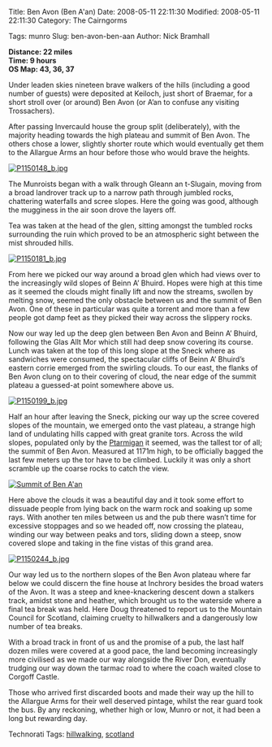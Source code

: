 Title: Ben Avon (Ben A'an)
Date: 2008-05-11 22:11:30
Modified: 2008-05-11 22:11:30
Category: The Cairngorms

Tags: munro
Slug: ben-avon-ben-aan
Author: Nick Bramhall

**Distance: 22 miles  
Time: 9 hours  
OS Map: 43, 36, 37**

Under leaden skies nineteen brave walkers of the hills (including a good number of guests) were deposited at Keiloch, just short of Braemar, for a short stroll over (or around) Ben Avon (or A’an to confuse any visiting Trossachers).

After passing Invercauld house the group split (deliberately), with the majority heading towards the high plateau and summit of Ben Avon. The others chose a lower, slightly shorter route which would eventually get them to the Allargue Arms an hour before those who would brave the heights.

<!--more-->

[![P1150148_b.jpg](http://farm3.static.flickr.com/2014/2487299852_8b37f26f9f_b.jpg)](http://www.flickr.com/photos/53725815@N00/2487299852)



The Munroists began with a walk through Gleann an t-Slugain, moving from a broad landrover track up to a narrow path through jumbled rocks, chattering waterfalls and scree slopes. Here the going was good, although the mugginess in the air soon drove the layers off.

Tea was taken at the head of the glen, sitting amongst the tumbled rocks surrounding the ruin which proved to be an atmospheric sight between the mist shrouded hills.



[![P1150181_b.jpg](http://farm4.static.flickr.com/3225/2487366216_136c064529_b.jpg)](http://www.flickr.com/photos/53725815@N00/2487366216)



From here we picked our way around a broad glen which had views over to the increasingly wild slopes of Beinn A’ Bhuird. Hopes were high at this time as it seemed the clouds might finally lift and now the streams, swollen by melting snow, seemed the only obstacle between us and the summit of Ben Avon. One of these in particular was quite a torrent and more than a few people got damp feet as they picked their way across the slippery rocks.

Now our way led up the deep glen between Ben Avon and Beinn A’ Bhuird, following the Glas Allt Mor which still had deep snow covering its course. Lunch was taken at the top of this long slope at the Sneck where as sandwiches were consumed, the spectacular cliffs of Beinn A’ Bhuird’s eastern corrie emerged from the swirling clouds. To our east, the flanks of Ben Avon clung on to their covering of cloud, the near edge of the summit plateau a guessed-at point somewhere above us.



[![P1150199_b.jpg](http://farm4.static.flickr.com/3268/2486589177_bbb5e96e19_b.jpg)](http://www.flickr.com/photos/53725815@N00/2486589177)



Half an hour after leaving the Sneck, picking our way up the scree covered slopes of the mountain, we emerged onto the vast plateau, a strange high land of undulating hills capped with great granite tors. Across the wild slopes, populated only by the [Ptarmigan](http://www.flickr.com/photos/black_friction/2486608279/) it seemed, was the tallest tor of all; the summit of Ben Avon. Measured at 1171m high, to be officially bagged the last few meters up the tor have to be climbed. Luckily it was only a short scramble up the coarse rocks to catch the view.



[![Summit of Ben A'an](http://farm4.static.flickr.com/3136/2485968336_607d87149c_b.jpg)](http://www.flickr.com/photos/53725815@N00/2485968336)



Here above the clouds it was a beautiful day and it took some effort to dissuade people from lying back on the warm rock and soaking up some rays. With another ten miles between us and the pub there wasn’t time for excessive stoppages and so we headed off, now crossing the plateau, winding our way between peaks and tors, sliding down a steep, snow covered slope and taking in the fine vistas of this grand area.



[![P1150244_b.jpg](http://farm4.static.flickr.com/3090/2487517630_dd4f373305_b.jpg)](http://www.flickr.com/photos/53725815@N00/2487517630)



Our way led us to the northern slopes of the Ben Avon plateau where far below we could discern the fine house at Inchrory besides the broad waters of the Avon. It was a steep and knee-knackering descent down a stalkers track, amidst stone and heather, which brought us to the waterside where a final tea break was held. Here Doug threatened to report us to the Mountain Council for Scotland, claiming cruelty to hillwalkers and a dangerously low number of tea breaks.

With a broad track in front of us and the promise of a pub, the last half dozen miles were covered at a good pace, the land becoming increasingly more civilised as we made our way alongside the River Don, eventually trudging our way down the tarmac road to where the coach waited close to Corgoff Castle.

Those who arrived first discarded boots and made their way up the hill to the Allargue Arms for their well deserved pintage, whilst the rear guard took the bus. By any reckoning, whether high or low, Munro or not, it had been a long but rewarding day.




Technorati Tags:
[hillwalking](http://technorati.com/tag/hillwalking), [scotland](http://technorati.com/tag/scotland)




